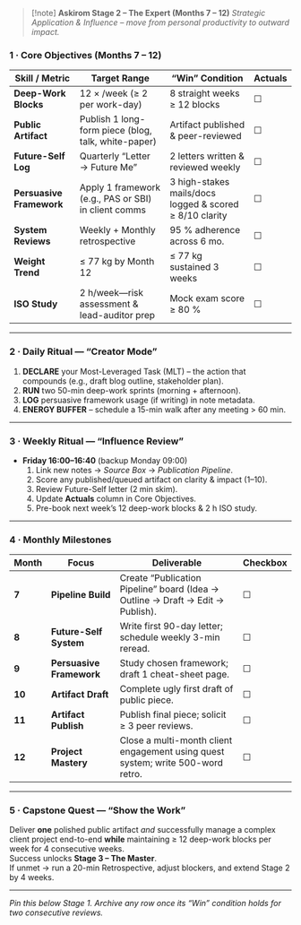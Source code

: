 > [!note] **Askirom Stage 2 – The Expert (Months 7 – 12)**
> *Strategic Application & Influence – move from personal productivity to outward impact.*

### 1 · Core Objectives (Months 7 – 12)

| Skill / Metric | Target Range | “Win” Condition | **Actuals** |
|----------------|--------------|-----------------|-------------|
| **Deep-Work Blocks** | 12 × /week (≥ 2 per work-day) | 8 straight weeks ≥ 12 blocks | ☐ |
| **Public Artifact** | Publish 1 long-form piece (blog, talk, white-paper) | Artifact published & peer-reviewed | ☐ |
| **Future-Self Log** | Quarterly “Letter → Future Me” | 2 letters written & reviewed weekly | ☐ |
| **Persuasive Framework** | Apply 1 framework (e.g., PAS or SBI) in client comms | 3 high-stakes mails/docs logged & scored ≥ 8/10 clarity | ☐ |
| **System Reviews** | Weekly + Monthly retrospective | 95 % adherence across 6 mo. | ☐ |
| **Weight Trend** | ≤ 77 kg by Month 12 | ≤ 77 kg sustained 3 weeks | ☐ |
| **ISO Study** | 2 h/week—risk assessment & lead-auditor prep | Mock exam score ≥ 80 % | ☐ |

---

### 2 · Daily Ritual — “Creator Mode”

1. **DECLARE** your Most-Leveraged Task (MLT) – the action that compounds (e.g., draft blog outline, stakeholder plan).  
2. **RUN** two 50-min deep-work sprints (morning + afternoon).  
3. **LOG** persuasive framework usage (if writing) in note metadata.  
4. **ENERGY BUFFER** – schedule a 15-min walk after any meeting > 60 min.

---

### 3 · Weekly Ritual — “Influence Review”

- **Friday 16:00–16:40** (backup Monday 09:00)  
  1. Link new notes → *Source Box* → *Publication Pipeline*.  
  2. Score any published/queued artifact on clarity & impact (1–10).  
  3. Review Future-Self letter (2 min skim).  
  4. Update **Actuals** column in Core Objectives.  
  5. Pre-book next week’s 12 deep-work blocks & 2 h ISO study.

---

### 4 · Monthly Milestones

| Month | Focus | Deliverable | Checkbox |
|-------|-------|-------------|----------|
| **7** | **Pipeline Build** | Create “Publication Pipeline” board (Idea → Outline → Draft → Edit → Publish). | ☐ |
| **8** | **Future-Self System** | Write first 90-day letter; schedule weekly 3-min reread. | ☐ |
| **9** | **Persuasive Framework** | Study chosen framework; draft 1 cheat-sheet page. | ☐ |
| **10** | **Artifact Draft** | Complete ugly first draft of public piece. | ☐ |
| **11** | **Artifact Publish** | Publish final piece; solicit ≥ 3 peer reviews. | ☐ |
| **12** | **Project Mastery** | Close a multi-month client engagement using quest system; write 500-word retro. | ☐ |

---

### 5 · Capstone Quest — “Show the Work”

Deliver **one** polished public artifact *and* successfully manage a complex client project end-to-end **while** maintaining ≥ 12 deep-work blocks per week for 4 consecutive weeks.  
Success unlocks **Stage 3 – The Master**.  
If unmet → run a 20-min Retrospective, adjust blockers, and extend Stage 2 by 4 weeks.

---

*Pin this below Stage 1. Archive any row once its “Win” condition holds for two consecutive reviews.*